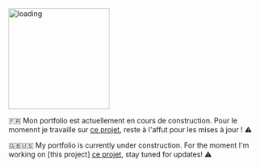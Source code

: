 <img src="https://media.giphy.com/media/Mah9dFWo1WZX0WM62Q/giphy.gif" width="200" alt="loading">

🇫🇷
Mon portfolio est actuellement en cours de construction. Pour le momennt je travaille sur [ce projet](https://github.com/sarahbdji/brss2020_project.git), reste à l'affut pour les mises à jour ! ⚠️

🇬🇧🇺🇸 
My portfolio is currently under construction. For the moment I'm working on [this project] [ce projet](https://github.com/sarahbdji/brss2020_project.git), stay tuned for updates! ⚠️
